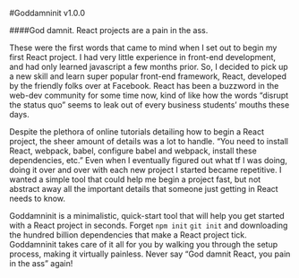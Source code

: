#Goddamninit v1.0.0

####God damnit. React projects are a pain in the ass.

These were the first words that came to mind when I set out to begin my first React project. I had very little experience in front-end development, and had only learned javascript a few months prior. So, I decided to pick up a new skill and learn super popular front-end framework, React, developed by the friendly folks over at Facebook. React has been a buzzword in the web-dev community for some time now, kind of like how the words “disrupt the status quo” seems to leak out of every business
students’ mouths these days.

Despite the plethora of online tutorials detailing how to begin a React project, the sheer amount of details was a lot to handle. “You need to install React, webpack, babel, configure babel and webpack, install these dependencies, etc.” Even when I eventually figured out what tf I was doing, doing it over and over with each new project I started became repetitive. I wanted a simple tool that could help me begin a project fast, but not abstract away all the important details that someone just
getting in React needs to know.

Goddamninit is a minimalistic, quick-start tool that will help you get started with a React project in seconds. Forget `npm init` `git init` and downloading the hundred billion dependencies that make a React project tick. Goddamninit takes care of it all for you by walking you through the setup process, making it virtually painless. Never say “God damnit React, you pain in the ass” again!


